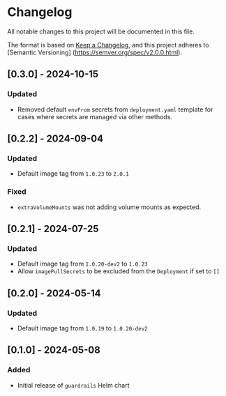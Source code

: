 # Changelog

All notable changes to this project will be documented in this file.

The format is based on [Keep a Changelog](https://keepachangelog.com/en/1.0.0/),
and this project adheres to [Semantic Versioning]
(https://semver.org/spec/v2.0.0.html).

## [0.3.0] - 2024-10-15

### Updated

- Removed default `envFrom` secrets from `deployment.yaml` template for cases
  where secrets are managed via other methods.

## [0.2.2] - 2024-09-04

### Updated

- Default image tag from `1.0.23` to `2.0.1`

### Fixed

- `extraVolumeMounts` was not adding volume mounts as expected.

## [0.2.1] - 2024-07-25

### Updated

- Default image tag from `1.0.20-dev2` to `1.0.23`
- Allow `imagePullSecrets` to be excluded from the `Deployment` if set to `[]`

## [0.2.0] - 2024-05-14

### Updated

- Default image tag from `1.0.19` to `1.0.20-dev2`

## [0.1.0] - 2024-05-08

### Added

- Initial release of `guardrails` Helm chart
